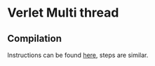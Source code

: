 # Verlet Multi thread

## Compilation

Instructions can be found [here](https://github.com/johnBuffer/AntSimulator#compilation), steps are similar.
